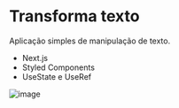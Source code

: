 <h1>Transforma texto</h1>

Aplicação simples de manipulação de texto.

  - Next.js
  - Styled Components
  - UseState e UseRef

![image](https://github.com/user-attachments/assets/43b8bb22-2d57-4e90-9d2b-5c85726ee988)
